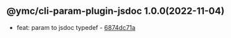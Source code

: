 <a name="1.0.0">

## @ymc/cli-param-plugin-jsdoc 1.0.0(2022-11-04)</a> 
- feat: param to jsdoc typedef - [6874dc71a](https://github.com/ymc-github/js-idea/commit/96874dc71a2f66d1ae644e079f0566c92f89334d "feat(core): param to jsdoc typedef&#10;&#10;export class and instance&#10;export ChanelogFile, changelogfile&#10;&#10;generated by ymc@robot")